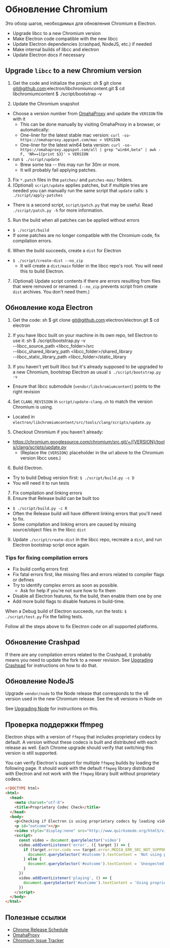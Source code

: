 # Обновление Chromium

Это обзор шагов, необходимых для обновления Chromium в Electron.

- Upgrade libcc to a new Chromium version
- Make Electron code compatible with the new libcc
- Update Electron dependencies (crashpad, NodeJS, etc.) if needed
- Make internal builds of libcc and electron
- Update Electron docs if necessary

## Upgrade `libcc` to a new Chromium version

1. Get the code and initialize the project: 
      sh
      $ git clone git@github.com:electron/libchromiumcontent.git
      $ cd libchromiumcontent
      $ ./script/bootstrap -v

2. Update the Chromium snapshot 
  - Choose a version number from [OmahaProxy](https://omahaproxy.appspot.com/) and update the `VERSION` file with it 
    - This can be done manually by visiting OmahaProxy in a browser, or automatically:
    - One-liner for the latest stable mac version: `curl -so- https://omahaproxy.appspot.com/mac > VERSION`
    - One-liner for the latest win64 beta version: `curl -so- https://omahaproxy.appspot.com/all | grep "win64,beta" | awk -F, 'NR==1{print $3}' > VERSION`
  - run `$ ./script/update` 
    - Brew some tea -- this may run for 30m or more.
    - It will probably fail applying patches.
3. Fix `*.patch` files in the `patches/` and `patches-mas/` folders.
4. (Optional) `script/update` applies patches, but if multiple tries are needed you can manually run the same script that `update` calls: `$ ./script/apply-patches` 
  - There is a second script, `script/patch.py` that may be useful. Read `./script/patch.py -h` for more information.
5. Run the build when all patches can be applied without errors 
  - `$ ./script/build`
  - If some patches are no longer compatible with the Chromium code, fix compilation errors.
6. When the build succeeds, create a `dist` for Electron 
  - `$ ./script/create-dist --no_zip` 
    - It will create a `dist/main` folder in the libcc repo's root. You will need this to build Electron.
7. (Optional) Update script contents if there are errors resulting from files that were removed or renamed. (`--no_zip` prevents script from create `dist` archives. You don't need them.)

## Обновление кода Electron

1. Get the code: 
      sh
      $ git clone git@github.com:electron/electron.git
      $ cd electron

2. If you have libcc built on your machine in its own repo, tell Electron to use it: 
      sh
      $ ./script/bootstrap.py -v \
        --libcc_source_path <libcc_folder>/src \
        --libcc_shared_library_path <libcc_folder>/shared_library \
        --libcc_static_library_path <libcc_folder>/static_library

3. If you haven't yet built libcc but it's already supposed to be upgraded to a new Chromium, bootstrap Electron as usual `$ ./script/bootstrap.py -v`
  
  - Ensure that libcc submodule (`vendor/libchromiumcontent`) points to the right revision

4. Set `CLANG_REVISION` in `script/update-clang.sh` to match the version Chromium is using.
  
  - Located in `electron/libchromiumcontent/src/tools/clang/scripts/update.py`

5. Checkout Chromium if you haven't already:
  
  - https://chromium.googlesource.com/chromium/src.git/+/{VERSION}/tools/clang/scripts/update.py 
    - (Replace the `{VERSION}` placeholder in the url above to the Chromium version libcc uses.)
6. Build Electron. 
  - Try to build Debug version first: `$ ./script/build.py -c D`
  - You will need it to run tests
7. Fix compilation and linking errors
8. Ensure that Release build can be built too 
  - `$ ./script/build.py -c R`
  - Often the Release build will have different linking errors that you'll need to fix.
  - Some compilation and linking errors are caused by missing source/object files in the libcc `dist`
9. Update `./script/create-dist` in the libcc repo, recreate a `dist`, and run Electron bootstrap script once again.

### Tips for fixing compilation errors

- Fix build config errors first
- Fix fatal errors first, like missing files and errors related to compiler flags or defines
- Try to identify complex errors as soon as possible. 
  - Ask for help if you're not sure how to fix them
- Disable all Electron features, fix the build, then enable them one by one
- Add more build flags to disable features in build-time.

When a Debug build of Electron succeeds, run the tests: `$ ./script/test.py` Fix the failing tests.

Follow all the steps above to fix Electron code on all supported platforms.

## Обновление Crashpad

If there are any compilation errors related to the Crashpad, it probably means you need to update the fork to a newer revision. See [Upgrading Crashpad](upgrading-crashpad.md) for instructions on how to do that.

## Обновление NodeJS

Upgrade `vendor/node` to the Node release that corresponds to the v8 version used in the new Chromium release. See the v8 versions in Node on

See [Upgrading Node](upgrading-node.md) for instructions on this.

## Проверка поддержки ffmpeg

Electron ships with a version of `ffmpeg` that includes proprietary codecs by default. A version without these codecs is built and distributed with each release as well. Each Chrome upgrade should verify that switching this version is still supported.

You can verify Electron's support for multiple `ffmpeg` builds by loading the following page. It should work with the default `ffmpeg` library distributed with Electron and not work with the `ffmpeg` library built without proprietary codecs.

```html
<!DOCTYPE html>
<html>
  <head>
    <meta charset="utf-8">
    <title>Proprietary Codec Check</title>
  </head>
  <body>
    <p>Checking if Electron is using proprietary codecs by loading video from http://www.quirksmode.org/html5/videos/big_buck_bunny.mp4</p>
    <p id="outcome"></p>
    <video style="display:none" src="http://www.quirksmode.org/html5/videos/big_buck_bunny.mp4" autoplay></video>
    <script>
      const video = document.querySelector('video')
      video.addEventListener('error', ({ target }) => {
        if (target.error.code === target.error.MEDIA_ERR_SRC_NOT_SUPPORTED) {
          document.querySelector('#outcome').textContent = 'Not using proprietary codecs, video emitted source not supported error event.'
        } else {
          document.querySelector('#outcome').textContent = `Unexpected error: ${target.error.code}`
        }
      })
      video.addEventListener('playing', () => {
        document.querySelector('#outcome').textContent = 'Using proprietary codecs, video started playing.'
      })
    </script>
  </body>
</html>
```

## Полезные ссылки

- [Chrome Release Schedule](https://www.chromium.org/developers/calendar)
- [OmahaProxy](http://omahaproxy.appspot.com)
- [Chromium Issue Tracker](https://bugs.chromium.org/p/chromium)